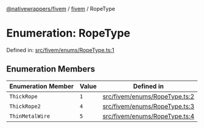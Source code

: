 [@nativewrappers/fivem](../../README.md) / [fivem](../README.md) / RopeType

# Enumeration: RopeType

Defined in: [src/fivem/enums/RopeType.ts:1](https://github.com/nativewrappers/nativewrappers/blob/c6ab47d1014f341bb58fccc9d519ceb48157a741/src/fivem/enums/RopeType.ts#L1)

## Enumeration Members

| Enumeration Member | Value | Defined in |
| ------ | ------ | ------ |
| <a id="thickrope"></a> `ThickRope` | `1` | [src/fivem/enums/RopeType.ts:2](https://github.com/nativewrappers/nativewrappers/blob/c6ab47d1014f341bb58fccc9d519ceb48157a741/src/fivem/enums/RopeType.ts#L2) |
| <a id="thickrope2"></a> `ThickRope2` | `4` | [src/fivem/enums/RopeType.ts:3](https://github.com/nativewrappers/nativewrappers/blob/c6ab47d1014f341bb58fccc9d519ceb48157a741/src/fivem/enums/RopeType.ts#L3) |
| <a id="thinmetalwire"></a> `ThinMetalWire` | `5` | [src/fivem/enums/RopeType.ts:4](https://github.com/nativewrappers/nativewrappers/blob/c6ab47d1014f341bb58fccc9d519ceb48157a741/src/fivem/enums/RopeType.ts#L4) |
